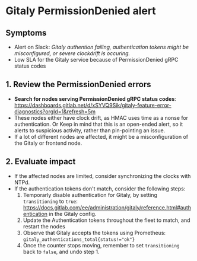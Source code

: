 # Gitaly PermissionDenied alert

## Symptoms

* Alert on Slack: _Gitaly authention failing, authentication tokens might be misconfigured, or severe clockdrift is occuring._
* Low SLA for the Gitaly service because of PermissionDenied gRPC status codes

## 1. Review the PermissionDenied errors

- **Search for nodes serving PermissionDenied gRPC status codes**: https://dashboards.gitlab.net/d/xSYVQ9Sik/gitaly-feature-error-diagnostics?orgId=1&refresh=5m
- These nodes either have clock drift, as HMAC uses time as a nonse for authentication. Or Keep in mind that this is an open-ended alert, so it alerts to suspicious activity, rather than pin-pointing an issue.
- If a lot of different nodes are affected, it might be a misconfiguration of the Gitaly or frontend node.

## 2. Evaluate impact

- If the affected nodes are limited, consider synchronizing the clocks with NTPd.
- If the authentication tokens don't match, consider the following steps:
  1. Temporarly disable authentication for Gitaly, by setting `transitioning` to `true`: https://docs.gitlab.com/ee/administration/gitaly/reference.html#authentication in the Gitaly config.
  2. Update the Authentication tokens throughout the fleet to match, and restart the nodes
  3. Observe that Gitaly accepts the tokens using Prometheus: `gitaly_authentications_total{status!="ok"}`
  4. Once the counter stops moving, remember to set `transitioning` back to `false`, and undo step 1.